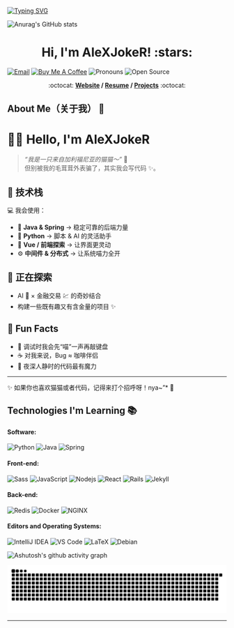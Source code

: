 <!--
**ReDChicagOTypewriteR/redchicagotypewriter** is a ✨ _special_ ✨ repository because its `README.md` (this file) appears on your GitHub profile.

Here are some ideas to get you started:

- 🔭 I’m currently working on ...
- 🌱 I’m currently learning ...
- 👯 I’m looking to collaborate on ...
- 🤔 I’m looking for help with ...
- 💬 Ask me about ...
- 📫 How to reach me: ...
- 😄 Pronouns: ...
- ⚡ Fun fact: ...
-->

[![Typing SVG](https://readme-typing-svg.herokuapp.com?font=Fira+Code&weight=600&size=30&pause=1000&color=F7B6DD&center=true&vCenter=true&multiline=true&width=435&lines=Hello+there+(%E0%B8%85%5E%E2%80%A2%EF%BB%8C%E2%80%A2%5E%E0%B8%85)%E2%9C%A8)](https://git.io/typing-svg)


![Anurag's GitHub stats](https://github-readme-stats.vercel.app/api?username=ReDChicagOTypewriteR)


<h1 align="center">Hi, I'm AleXJokeR! :stars:</h1>

[![Email](https://img.shields.io/badge/-Email-c14438?style=flat&logo=Gmail&logoColor=white&link=mailto:mail@brennanbrown.ca)](mailto:mail@brennanbrown.ca)
[![Buy Me A Coffee](https://img.shields.io/badge/-Buy%20Me%20A%20Coffee-FF813F?style=flat&logo=buy-me-a-coffee&logoColor=ffffff&link=https://ko-fi.com/brennanbrown)](https://ko-fi.com/brennanbrown)
![Pronouns](https://img.shields.io/badge/Pronouns-He%2FHim-brightgreen?style=flat)
![Open Source](http://img.shields.io/badge/-Open%20Source%20Fan-3DA639?style=flat&logo=open-source-initiative&logoColor=ffffff)

<p align="center"> :octocat: <b><a href="https://www.brennanbrown.ca">Website</a> / <a href="https://www.brennanbrown.ca/resume.pdf">Resume</a> / <a href="https://www.brennanbrown.ca/project">Projects</a></b> :octocat: </p>

## About Me（关于我） :wave:

# 🌸😺 Hello, I'm AleXJokeR  

> *“我是一只来自加利福尼亚的猫猫～”* 🐾  
但别被我的毛茸茸外表骗了，其实我会写代码 ✨。  

## 🧩 技术栈  
💻 我会使用：  
- 🌿 **Java & Spring** → 稳定可靠的后端力量  
- 🐍 **Python** → 脚本 & AI 的灵活助手  
- 🎨 **Vue / 前端探索** → 让界面更灵动  
- ⚙️ **中间件 & 分布式** → 让系统喵力全开  

## 🌱 正在探索  
- AI 🤖 × 金融交易 💹 的奇妙结合  
- 构建一些既有趣又有含金量的项目 ✨  

## 💖 Fun Facts  
- 🐾 调试时我会先“喵”一声再敲键盘  
- ☕ 对我来说，Bug ≈ 咖啡伴侣  
- 🌙 夜深人静时的代码最有魔力  

---

✨ 如果你也喜欢猫猫或者代码，记得来打个招呼呀！nya~”* 🐾   


<!-- More info on badges below: https://github.com/badges/shields/blob/master/doc/logos.md -->

## Technologies I'm Learning :books:

#### Software:

![Python](http://img.shields.io/badge/-Python-3776AB?style=flat-square&logo=python&logoColor=ffff4a)
![Java](http://img.shields.io/badge/-Java-007396?style=flat-square&logo=java&logoColor=ffffff)
![Spring](http://img.shields.io/badge/-Spring-6DB33F?style=flat-square&logo=spring&logoColor=ffffff)

#### Front-end:

![Sass](https://img.shields.io/badge/-Sass-%23CC6699?style=flat-square&logo=sass&logoColor=ffffff)
![JavaScript](https://img.shields.io/badge/-JavaScript-%23F7DF1C?style=flat-square&logo=javascript&logoColor=000000&color=d1b01f)
![Nodejs](https://img.shields.io/badge/-Nodejs-black?style=flat-square&logo=Node.js&logoColor=00d632)
![React](https://img.shields.io/badge/-React-%23282C34?style=flat-square&logo=react)
![Rails](http://img.shields.io/badge/-Ruby%20on%20Rails-CC0000?style=flat-square&logo=ruby-on-rails&logoColor=ffffff)
![Jekyll](http://img.shields.io/badge/-Jekyll-CC0000?style=flat-square&logo=jekyll&logoColor=ffffff)


#### Back-end:

![Redis](https://img.shields.io/badge/-Redis-DC382D?style=flat-square&logo=redis&logoColor=ffffff)
![Docker](https://img.shields.io/badge/-Docker-black?style=flat-square&logo=docker)
![NGINX](http://img.shields.io/badge/-NGINX-269539?style=flat-square&logo=nginx&logoColor=ffffff)


#### Editors and Operating Systems:

![IntelliJ IDEA](http://img.shields.io/badge/-IntelliJ%20IDEA-000000?style=flat-square&logo=intellij-idea&logoColor=ffffff)
![VS Code](http://img.shields.io/badge/-VS%20Code-007ACC?style=flat-square&logo=visual-studio-code&logoColor=ffffff)
![LaTeX](http://img.shields.io/badge/-LaTeX-008080?style=flat-square&logo=latex&logoColor=ffffff)
![Debian](http://img.shields.io/badge/-Debian-A81D33?style=flat-square&logo=debian&logoColor=ffffff)

![Ashutosh's github activity graph](https://github-readme-activity-graph.vercel.app/graph?username=ReDChicagOTypewriteR&theme=react-dark)

<picture>
  <source media="(prefers-color-scheme: dark)" srcset="https://raw.githubusercontent.com/ReDChicagOTypewriteR/ReDChicagOTypewriteR/output/github-contribution-grid-snake-dark.svg">
  <source media="(prefers-color-scheme: light)" srcset="https://raw.githubusercontent.com/ReDChicagOTypewriteR/ReDChicagOTypewriteR/output/github-contribution-grid-snake.svg">
  <img alt="github contribution grid snake animation" src="https://raw.githubusercontent.com/ReDChicagOTypewriteR/ReDChicagOTypewriteR/output/github-contribution-grid-snake.svg">
</picture>
<hr/>
